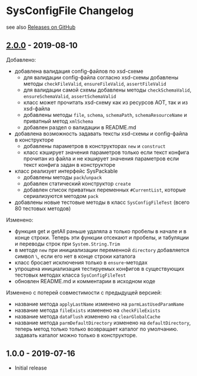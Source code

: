 # SysConfigFile Changelog

see also [Releases on GitHub](https://github.com/mazzy-ax/SysConfigFile/releases)

## [2.0.0](https://github.com/mazzy-ax/SysConfigFile/compare/1.0.0...2.0.0) - 2019-08-10

Добавлено:

* добавлена валидация config-файлов по xsd-схеме
  * для валидации config-файла согласно xsd-схемы добавлены методы `checkFileValid`, `ensureFileValid`, `assertFileValid`
  * для валидации самой схемы добавлены методы `checkSchemaValid`, `ensureSchemaValid`, `assertSchemaValid`
  * класс может прочитать xsd-схему как из ресурсов AOT, так и из xsd-файла
  * добавлены методы `file`, `schema`, `schemaPath`, `schemaResourceName` и приватный метод `xmlSchema`
  * добавлен раздел о валидации в README.md
* добавлена возможность задавать тексты xsd-схемы и config-файла в конструкторе
  * добавлены параметров в конструкторах `new` и `construct`
  * класс кэширует значения параметров только если текст конфига прочитан из файла и не кэширует значения параметров если текст конфига задан в конструкторе
* класс реализует интерфейс SysPackable
  * добавлены методы `pack`/`unpack`
  * добавлен статический конструктор `create`
  * добавлен список приватных переменных `#CurrentList`, которые сериализуются методом `pack`
* добавлены новые тестовые методы в класс `SysConfigFileTest` (всего 80 тестовых методов)

Изменено:

* функция get и getAll раньше удаляла а только пробелы в начале и в конце строки. Теперь эти функции отсекают и пробелы, и табуляции и переводы строк при `System.String.Trim`
* в методе `new` при инициализации переменной `directory` добавляется символ `\`, если его нет в конце строки каталога
* класс бросает исключения только в `ensure`-методах
* упрощена инициализация тестируемых конфигов в существующих тестовых методах класса `SysConfigFileTest`
* обновлен README.md и комментарии в исходном коде

Изменено с потерей совместимости с предыдущей версией:

* название метода `applyLastName` изменено на `parmLastUsedParamName`
* название метода `fileExists` изменено на `checkFileExists`
* название метода `dataFlush` изменено на `clearGlobalCache`
* название метода `parmDefaultDirectory` изменено на `defaultDirectory`, теперь метод только только возвращает каталог по умолчанию. задавать каталог можно только в конструкторе.

## 1.0.0 - 2019-07-16

* Initial release
